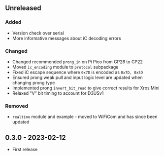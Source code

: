 
## Unreleased
### Added
- Version check over serial
- More informative messages about iC decoding errors
### Changed
- Changed recommended `prong_in` on Pi Pico from GP26 to GP22
- Moved `ic_encoding` module to `protocol` subpackage
- Fixed iC escape sequence where `0x7D` is encoded as `0x7D, 0x5D`
- Ensured prong weak pull and input logic level are updated when changing prong type
- Implemented prong `invert_bit_read` to give correct results for Xros Mini
- Relaxed "V" bit timing to account for D3USv1
### Removed
- `realtime` module and example - moved to WiFiCom and has since been updated

## 0.3.0 - 2023-02-12
- First release
